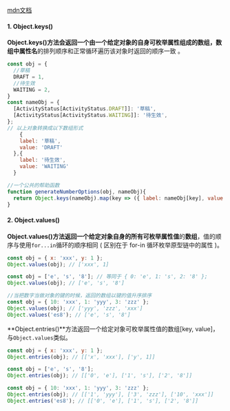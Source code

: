 [mdn文档](https://developer.mozilla.org/zh-CN/docs/Web/JavaScript/Reference/Global_Objects/Object)

#### 1. Object.keys()

**Object.keys()**方法会返回一个由一个给定对象的自身可枚举属性组成的数组，数组中**属性名**的排列顺序和正常循环遍历该对象时返回的顺序一致 。

```jsx
const obj = {
  //草稿
  DRAFT = 1,
  //待生效
  WAITING = 2,
}
const nameObj = {
  [ActivityStatus[ActivityStatus.DRAFT]]: '草稿',
  [ActivityStatus[ActivityStatus.WAITING]]: '待生效',
};
// 以上对象转换成以下数组形式
	{
    label: '草稿',
    value: 'DRAFT'
  },{
    label: '待生效',
    value: 'WAITING'
  }

//一个公共的帮助函数
function generateNumberOptions(obj, nameObj){
  return Object.keys(nameObj).map(key => ({ label: nameObj[key], value: obj[key] }));
}
```

#### 2. Object.values()

**Object.values()**方法返回一个给定对象自身的所有可枚举**属性值**的**数组**，值的顺序与使用`for...in`循环的顺序相同 ( 区别在于 for-in 循环枚举原型链中的属性 )。

```javascript
const obj = { x: 'xxx', y: 1 };
Object.values(obj); // ['xxx', 1]

const obj = ['e', 's', '8']; // 等同于 { 0: 'e', 1: 's', 2: '8' };
Object.values(obj); // ['e', 's', '8']

//当把数字当做对象的键的时候，返回的数组以键的值升序排序
const obj = { 10: 'xxx', 1: 'yyy', 3: 'zzz' };
Object.values(obj); // ['yyy', 'zzz', 'xxx']
Object.values('es8'); // ['e', 's', '8']
```

**Object.entries()**方法返回一个给定对象可枚举属性值的数组[key, value]，与`Object.values`类似。

```javascript
const obj = { x: 'xxx', y: 1 };
Object.entries(obj); // [['x', 'xxx'], ['y', 1]]

const obj = ['e', 's', '8'];
Object.entries(obj); // [['0', 'e'], ['1', 's'], ['2', '8']]

const obj = { 10: 'xxx', 1: 'yyy', 3: 'zzz' };
Object.entries(obj); // [['1', 'yyy'], ['3', 'zzz'], ['10', 'xxx']]
Object.entries('es8'); // [['0', 'e'], ['1', 's'], ['2', '8']]
```